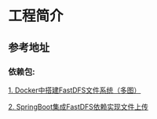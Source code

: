 # 工程简介

## 参考地址
### 依赖包:
[1. Docker中搭建FastDFS文件系统（多图）](https://www.cnblogs.com/niceyoo/p/13511082.html)

[2. SpringBoot集成FastDFS依赖实现文件上传](https://www.cnblogs.com/niceyoo/p/13512089.html)

